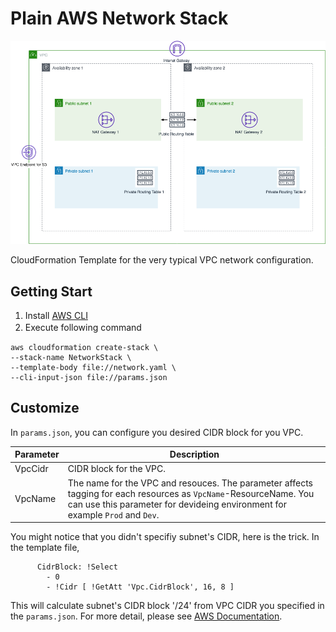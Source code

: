 # Plain AWS Network Stack
![Plain AWS Network](./img.png "Network")

CloudFormation Template for the very typical VPC network configuration. 

## Getting Start
1. Install [AWS CLI](https://aws.amazon.com/cli/?nc1=h_ls)
2. Execute following command　　
```
aws cloudformation create-stack \
--stack-name NetworkStack \
--template-body file://network.yaml \
--cli-input-json file://params.json
```

## Customize
In `params.json`, you can configure you desired CIDR block for you VPC. 


| Parameter | Description |
----|---- 
| VpcCidr | CIDR block for the VPC. |
| VpcName | The name for the VPC and resouces. The parameter affects tagging for each resources as `VpcName`-ResourceName. You can use this parameter for devideing environment for example `Prod` and `Dev`. |  

You might notice that you didn't specifiy subnet's CIDR, here is the trick. In the template file,
```
      CidrBlock: !Select
        - 0
        - !Cidr [ !GetAtt 'Vpc.CidrBlock', 16, 8 ]
```

This will calculate subnet's CIDR block '/24' from VPC CIDR you specified in the `params.json`. For more detail, please see [AWS Documentation](https://docs.aws.amazon.com/AWSCloudFormation/latest/UserGuide/intrinsic-function-reference-cidr.html).